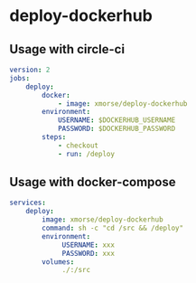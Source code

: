 # deploy-dockerhub

## Usage with circle-ci
```yaml
version: 2
jobs:
    deploy:
        docker:
            - image: xmorse/deploy-dockerhub
        environment:
            USERNAME: $DOCKERHUB_USERNAME
            PASSWORD: $DOCKERHUB_PASSWORD
        steps:
            - checkout
            - run: /deploy
```

## Usage with docker-compose
```yaml
services:
    deploy:
        image: xmorse/deploy-dockerhub
        command: sh -c "cd /src && /deploy"
        environment:
             USERNAME: xxx
             PASSWORD: xxx
        volumes:
             ./:/src
```

